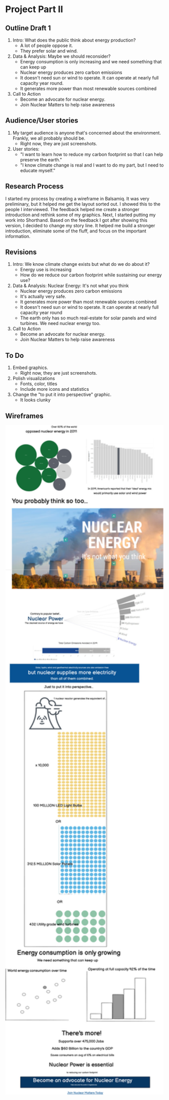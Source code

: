 # Project Part II
## Outline Draft 1
  1. Intro:  What does the public think about energy production?
      * A lot of people oppose it. 
      * They prefer solar and wind.
  1. Data & Analysis: Maybe we should reconsider?
      * Energy consumption is only increasing and we need something that can keep up
      * Nuclear energy produces zero carbon emissions
      * It doesn't need sun or wind to operate. It can operate at nearly full capacity year round.
      * It generates more power than most renewable sources combined
  1. Call to Action
      * Become an advocate for nuclear energy. 
      * Join Nuclear Matters to help raise awareness

## Audience/User stories
  1. My target audience is anyone that's concerned about the environment. Frankly, we all probably should be.
      * Right now, they are just screenshots.
  1. User stories:
      *   "I want to learn how to reduce my carbon footprint so that I can help preserve the earth."
      *   "I know climate change is real and I want to do my part, but I need to educate myself."

## Research Process
I started my process by creating a wireframe in Balsamiq. It was very preliminary, but it helped me get the layout sorted out. I showed this to the people I interviewed. The feedback helped me create a stronger introduction and rethink some of my graphics. Next, I started putting my work into Shorthand. Based on the feedback I got after showing this version, I decided to change my story line. It helped me build a stronger introduction, eliminate some of the fluff, and focus on the important information.

## Revisions
   1. Intro:  We know climate change exists but what do we do about it?
      * Energy use is increasing
      * How do we reduce our carbon footprint while sustaining our energy use?
   1. Data & Analysis: Nuclear Energy: It's not what you think
      * Nuclear energy produces zero carbon emissions
      * It's actually very safe.
      * It generates more power than most renewable sources combined
      * It doesn't need sun or wind to operate. It can operate at nearly full capacity year round
      * The earth only has so much real-estate for solar panels and wind turbines. We need nuclear energy too.
  1. Call to Action
      * Become an advocate for nuclear energy. 
      * Join Nuclear Matters to help raise awareness

## To Do
  1. Embed graphics. 
      * Right now, they are just screenshots.
  1. Polish visualizations
      *  Fonts, color, titles
      *  Include more icons and statistics
  1. Change the "to put it into perspective" graphic. 
      * It looks clunky
 
## Wireframes
<img src="https://github.com/stburke-cmu/burke-samantha-portfolio/blob/main/images/Wireframe sample.png?raw=true" width="500"><br>
